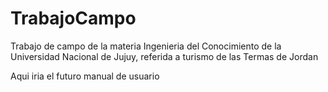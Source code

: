 # TrabajoCampo
Trabajo de campo de la materia Ingenieria del Conocimiento de la Universidad Nacional de Jujuy, referida a turismo de las Termas de Jordan

Aqui iria el futuro manual de usuario

